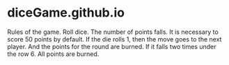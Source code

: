 # diceGame.github.io

Rules of the game.
Roll dice. The number of points falls. It is necessary to score 50 points by default.
If the die rolls 1, then the move goes to the next player. And the points for the round are burned.
If it falls two times under the row 6. All points are burned.
